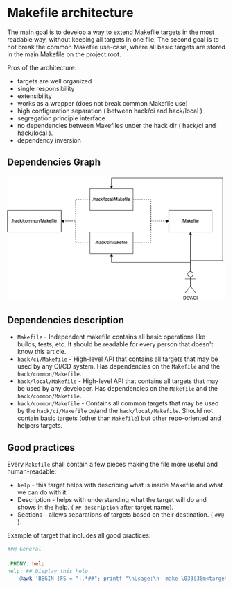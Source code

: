 # Makefile architecture

The main goal is to develop a way to extend Makefile targets in the most readable way, without keeping all targets in one file. The second goal is to not break the common Makefile use-case, where all basic targets are stored in the main Makefile on the project root.

Pros of the architecture:

* targets are well organized
* single responsibility
* extensibility
* works as a wrapper (does not break common Makefile use)
* high configuration separation ( between hack/ci and hack/local )
* segregation principle interface
* no dependencies between Makefiles under the hack dir ( hack/ci and hack/local ).
* dependency inversion

## Dependencies Graph

![asd](./makefile-strategy.png)

## Dependencies description

* `Makefile` - Independent makefile contains all basic operations like builds, tests, etc. It should be readable for every person that doesn't know this article.
* `hack/ci/Makefile` - High-level API that contains all targets that may be used by any CI/CD system. Has dependencies on the `Makefile` and the `hack/common/Makefile`.
* `hack/local/Makefile` - High-level API that contains all targets that may be used by any developer. Has dependencies on the `Makefile` and the `hack/common/Makefile`.
* `hack/common/Makefile` - Contains all common targets that may be used by the `hack/ci/Makefile` or/and the `hack/local/Makefile`. Should not contain basic targets (other than `Makefile`) but other repo-oriented and helpers targets.

## Good practices

Every `Makefile` shall contain a few pieces making the file more useful and human-readable:

* `help` - this target helps with describing what is inside Makefile and what we can do with it.
* Description - helps with understanding what the target will do and shows in the help. ( `## description` after target name).
* Sections - allows separations of targets based on their destination. ( `##@` ).

Example of target that includes all good practices:

```Makefile
##@ General

.PHONY: help
help: ## Display this help.
    @awk 'BEGIN {FS = ":.*##"; printf "\nUsage:\n  make \033[36m<target>\033[0m\n"} /^[a-zA-Z_0-9-]+:.*?##/ { printf "  \033[36m%-15s\033[0m %s\n", $$1, $$2 } /^##@/ { printf "\n\033[1m%s\033[0m\n", substr($$0, 5) } ' $(MAKEFILE_LIST)
```
